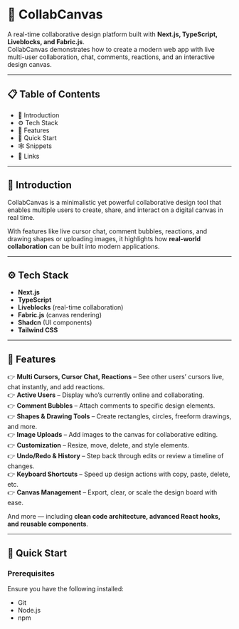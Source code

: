 # 🎨 CollabCanvas  

A real-time collaborative design platform built with **Next.js, TypeScript, Liveblocks, and Fabric.js**.  
CollabCanvas demonstrates how to create a modern web app with live multi-user collaboration, chat, comments, reactions, and an interactive design canvas.

---

## 📋 Table of Contents
- 🤖 Introduction  
- ⚙️ Tech Stack  
- 🔋 Features  
- 🤸 Quick Start  
- 🕸️ Snippets  
- 🔗 Links  

---

## 🤖 Introduction  
CollabCanvas is a minimalistic yet powerful collaborative design tool that enables multiple users to create, share, and interact on a digital canvas in real time.  

With features like live cursor chat, comment bubbles, reactions, and drawing shapes or uploading images, it highlights how **real-world collaboration** can be built into modern applications.  

---

## ⚙️ Tech Stack  
- **Next.js**  
- **TypeScript**  
- **Liveblocks** (real-time collaboration)  
- **Fabric.js** (canvas rendering)  
- **Shadcn** (UI components)  
- **Tailwind CSS**  

---

## 🔋 Features  

👉 **Multi Cursors, Cursor Chat, Reactions** – See other users’ cursors live, chat instantly, and add reactions.  
👉 **Active Users** – Display who’s currently online and collaborating.  
👉 **Comment Bubbles** – Attach comments to specific design elements.  
👉 **Shapes & Drawing Tools** – Create rectangles, circles, freeform drawings, and more.  
👉 **Image Uploads** – Add images to the canvas for collaborative editing.  
👉 **Customization** – Resize, move, delete, and style elements.  
👉 **Undo/Redo & History** – Step back through edits or review a timeline of changes.  
👉 **Keyboard Shortcuts** – Speed up design actions with copy, paste, delete, etc.  
👉 **Canvas Management** – Export, clear, or scale the design board with ease.  

And more — including **clean code architecture, advanced React hooks, and reusable components**.  

---

## 🤸 Quick Start  

### Prerequisites  
Ensure you have the following installed:  
- Git  
- Node.js  
- npm

